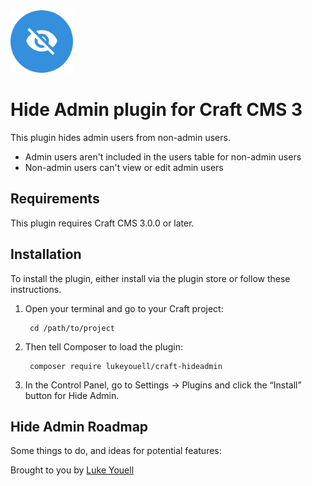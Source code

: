 <img src="src/icon.svg" alt="icon" width="100" height="100">

# Hide Admin plugin for Craft CMS 3

This plugin hides admin users from non-admin users.

- Admin users aren't included in the users table for non-admin users
- Non-admin users can't view or edit admin users

## Requirements

This plugin requires Craft CMS 3.0.0 or later.

## Installation

To install the plugin, either install via the plugin store or follow these instructions.

1. Open your terminal and go to your Craft project:

        cd /path/to/project

2. Then tell Composer to load the plugin:

        composer require lukeyouell/craft-hideadmin

3. In the Control Panel, go to Settings → Plugins and click the “Install” button for Hide Admin.

## Hide Admin Roadmap

Some things to do, and ideas for potential features:

Brought to you by [Luke Youell](https://github.com/lukeyouell)
